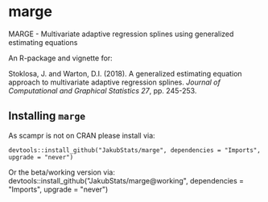 # marge
MARGE - Multivariate adaptive regression splines using generalized estimating equations

An R-package and vignette for:

Stoklosa, J. and Warton, D.I. (2018). A generalized estimating equation approach to multivariate adaptive regression splines. *Journal of Computational and Graphical Statistics* *27*, pp. 245-253.

## Installing `marge`
As scampr is not on CRAN please install via:

`devtools::install_github("JakubStats/marge", dependencies = "Imports", upgrade = "never")`

Or the beta/working version via:
devtools::install_github("JakubStats/marge@working", dependencies = "Imports", upgrade = "never")

